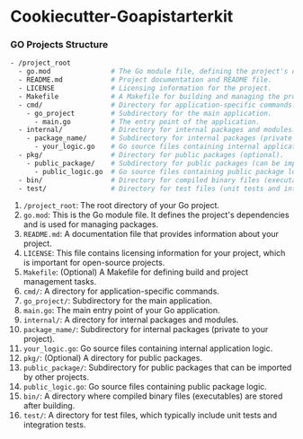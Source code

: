 # Cookiecutter-Goapistarterkit

### GO Projects Structure 
```bash
- /project_root
  - go.mod               # The Go module file, defining the project's dependencies.
  - README.md            # Project documentation and README file.
  - LICENSE              # Licensing information for the project.
  - Makefile             # A Makefile for building and managing the project (optional).
  - cmd/                 # Directory for application-specific commands.
    - go_project         # Subdirectory for the main application.
      - main.go          # The entry point of the application.
  - internal/            # Directory for internal packages and modules.
    - package_name/      # Subdirectory for internal packages (private to the project).
      - your_logic.go    # Go source files containing internal application logic.
  - pkg/                 # Directory for public packages (optional).
    - public_package/    # Subdirectory for public packages (can be imported by other projects).
      - public_logic.go  # Go source files containing public package logic.
  - bin/                 # Directory for compiled binary files (executable outputs).
  - test/                # Directory for test files (unit tests and integration tests).
```
1. `/project_root`: The root directory of your Go project.
2. `go.mod`: This is the Go module file. It defines the project's dependencies and is used for managing packages.
3. `README.md`: A documentation file that provides information about your project.
4. `LICENSE`: This file contains licensing information for your project, which is important for open-source projects.
5. `Makefile`: (Optional) A Makefile for defining build and project management tasks.
6. `cmd/`: A directory for application-specific commands.
7. `go_project/`: Subdirectory for the main application.
8. `main.go`: The main entry point of your Go application.
9. `internal/`: A directory for internal packages and modules.
10. `package_name/`: Subdirectory for internal packages (private to your project).
11. `your_logic.go`: Go source files containing internal application logic.
12. `pkg/`: (Optional) A directory for public packages.
13. `public_package/`: Subdirectory for public packages that can be imported by other projects.
14. `public_logic.go`: Go source files containing public package logic.
15. `bin/`: A directory where compiled binary files (executables) are stored after building.
16. `test/`: A directory for test files, which typically include unit tests and integration tests.
